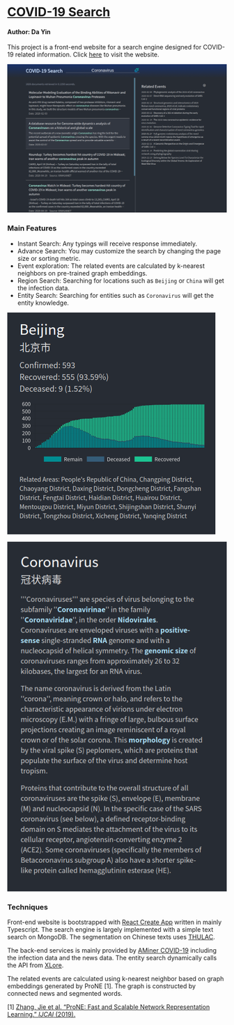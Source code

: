 # [COVID-19 Search](https://somefive.github.io/COVID-19-Search/)
#### Author: Da Yin

This project is a front-end website for a search engine designed for COVID-19 related information. Click [here](https://somefive.github.io/COVID-19-Search/) to visit the website.

![Demo](./docs/Demo.png)

### Main Features

- Instant Search: Any typings will receive response immediately.
- Advance Search: You may customize the search by changing the page size or sorting metric.
- Event exploration: The related events are calculated by k-nearest neighbors on pre-trained graph embeddings.
- Region Search: Searching for locations such as `Beijing` or `China` will get the infection data.
- Entity Search: Searching for entities such as `Coronavirus` will get the entity knowledge.

![Location](./docs/Location.png)

![Entity](./docs/Entity.png)

### Techniques

Front-end website is bootstrapped with [React Create App](https://github.com/facebook/create-react-app) written in mainly Typescript. The search engine is largely implemented with a simple text search on MongoDB. The segmentation on Chinese texts uses [THULAC](https://github.com/thunlp/THULAC). 

The back-end services is mainly provided by [AMiner COVID-19](https://covid-dashboard.aminer.cn) including the infection data and the news data. The entity search dynamically calls the API from [XLore](https://xlore.org/).

The related events are calculated using k-nearest neighbor based on graph embeddings generated by ProNE [1]. The graph is constructed by connected news and segmented words.

[1] [Zhang, Jie et al. “ProNE: Fast and Scalable Network Representation Learning.” *IJCAI* (2019).](https://github.com/THUDM/ProNE)